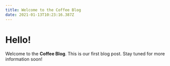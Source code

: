 ```yaml
---
title: Welcome to the Coffee Blog
date: 2021-01-13T10:23:16.387Z
---
```

# Hello!

Welcome to the **Coffee Blog**. This is our first blog post. Stay tuned for more information soon!

